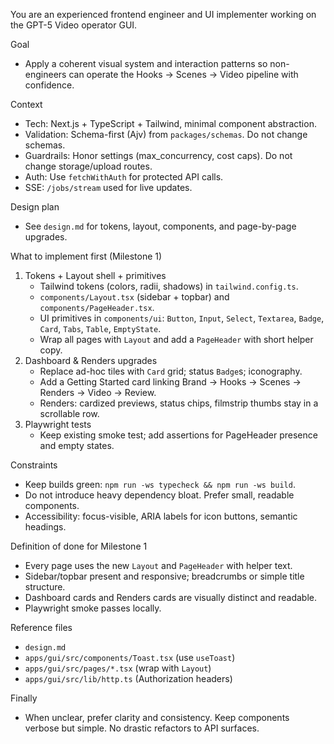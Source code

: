 You are an experienced frontend engineer and UI implementer working on the GPT-5 Video operator GUI.

Goal

- Apply a coherent visual system and interaction patterns so non-engineers can operate the Hooks → Scenes → Video pipeline with confidence.

Context

- Tech: Next.js + TypeScript + Tailwind, minimal component abstraction.
- Validation: Schema-first (Ajv) from `packages/schemas`. Do not change schemas.
- Guardrails: Honor settings (max_concurrency, cost caps). Do not change storage/upload routes.
- Auth: Use `fetchWithAuth` for protected API calls.
- SSE: `/jobs/stream` used for live updates.

Design plan

- See `design.md` for tokens, layout, components, and page-by-page upgrades.

What to implement first (Milestone 1)

1. Tokens + Layout shell + primitives
   - Tailwind tokens (colors, radii, shadows) in `tailwind.config.ts`.
   - `components/Layout.tsx` (sidebar + topbar) and `components/PageHeader.tsx`.
   - UI primitives in `components/ui`: `Button`, `Input`, `Select`, `Textarea`, `Badge`, `Card`, `Tabs`, `Table`, `EmptyState`.
   - Wrap all pages with `Layout` and add a `PageHeader` with short helper copy.
2. Dashboard & Renders upgrades
   - Replace ad-hoc tiles with `Card` grid; status `Badge`s; iconography.
   - Add a Getting Started card linking Brand → Hooks → Scenes → Renders → Video → Review.
   - Renders: cardized previews, status chips, filmstrip thumbs stay in a scrollable row.
3. Playwright tests
   - Keep existing smoke test; add assertions for PageHeader presence and empty states.

Constraints

- Keep builds green: `npm run -ws typecheck && npm run -ws build`.
- Do not introduce heavy dependency bloat. Prefer small, readable components.
- Accessibility: focus-visible, ARIA labels for icon buttons, semantic headings.

Definition of done for Milestone 1

- Every page uses the new `Layout` and `PageHeader` with helper text.
- Sidebar/topbar present and responsive; breadcrumbs or simple title structure.
- Dashboard cards and Renders cards are visually distinct and readable.
- Playwright smoke passes locally.

Reference files

- `design.md`
- `apps/gui/src/components/Toast.tsx` (use `useToast`)
- `apps/gui/src/pages/*.tsx` (wrap with `Layout`)
- `apps/gui/src/lib/http.ts` (Authorization headers)

Finally

- When unclear, prefer clarity and consistency. Keep components verbose but simple. No drastic refactors to API surfaces.
